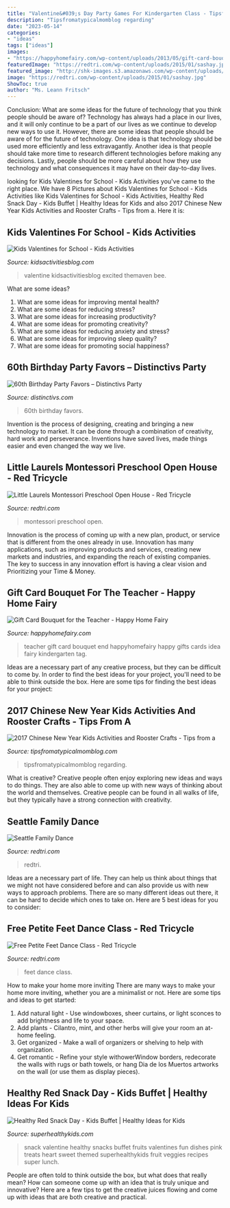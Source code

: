 ```yaml
---
title: "Valentine&#039;s Day Party Games For Kindergarten Class - Tipsfromatypicalmomblog Regarding"
description: "Tipsfromatypicalmomblog regarding"
date: "2023-05-14"
categories:
- "ideas"
tags: ["ideas"]
images:
- "https://happyhomefairy.com/wp-content/uploads/2013/05/gift-card-bouquet-for-the-teacher-at-happyhomefairy-com1.jpg"
featuredImage: "https://redtri.com/wp-content/uploads/2015/01/sashay.jpg"
featured_image: "http://shk-images.s3.amazonaws.com/wp-content/uploads/uploads/files/13883/large/red-snack-day.png"
image: "https://redtri.com/wp-content/uploads/2015/01/sashay.jpg"
ShowToc: true
author: "Ms. Leann Fritsch"
---
```



Conclusion: What are some ideas for the future of technology that you think people should be aware of?
Technology has always had a place in our lives, and it will only continue to be a part of our lives as we continue to develop new ways to use it. However, there are some ideas that people should be aware of for the future of technology. One idea is that technology should be used more efficiently and less extravagantly. Another idea is that people should take more time to research different technologies before making any decisions. Lastly, people should be more careful about how they use technology and what consequences it may have on their day-to-day lives.

	

		
looking for Kids Valentines for School - Kids Activities you've came to the right place. We have 8 Pictures about Kids Valentines for School - Kids Activities like Kids Valentines for School - Kids Activities, Healthy Red Snack Day - Kids Buffet | Healthy Ideas for Kids and also 2017 Chinese New Year Kids Activities and Rooster Crafts - Tips from a. Here it is:
		
    
## Kids Valentines For School - Kids Activities

<img loading=lazy src="https://s3-us-west-2.amazonaws.com/maven-user-photos/1c665d35-e2ed-47e9-add5-2f32a31fc5b2" onerror="this.onerror=null;this.src='https://tse2.mm.bing.net/th?id=OIP.M39sjj8GZ_ZV7113CC5tfwHaMi&amp;pid=15.1';" alt="Kids Valentines for School - Kids Activities">

_Source: kidsactivitiesblog.com_

>valentine kidsactivitiesblog excited themaven bee. 

	

What are some ideas?
1. What are some ideas for improving mental health? 
2. What are some ideas for reducing stress? 
3. What are some ideas for increasing productivity? 
4. What are some ideas for promoting creativity?
5. What are some ideas for reducing anxiety and stress? 
6. What are some ideas for improving sleep quality?
7. What are some ideas for promoting social happiness?

    
## 60th Birthday Party Favors – Distinctivs Party

<img loading=lazy src="https://cdn.shopify.com/s/files/1/0734/7909/collections/collection_15875b54-8f80-4568-bcdd-3d174c30a49a_1400x.jpg?v=1578588696" onerror="this.onerror=null;this.src='https://tse2.mm.bing.net/th?id=OIP.tHFw_YPMpKENCewWCfpjJQHaDf&amp;pid=15.1';" alt="60th Birthday Party Favors – Distinctivs Party">

_Source: distinctivs.com_

>60th birthday favors. 

	

Invention is the process of designing, creating and bringing a new technology to market. It can be done through a combination of creativity, hard work and perseverance. Inventions have saved lives, made things easier and even changed the way we live.

    
## Little Laurels Montessori Preschool Open House - Red Tricycle

<img loading=lazy src="https://redtri.com/wp-content/uploads/2014/12/img_8705-edited.jpg" onerror="this.onerror=null;this.src='https://tse1.mm.bing.net/th?id=OIP.ahBloITWNRoNlv8E8nWP6QHaFN&amp;pid=15.1';" alt="Little Laurels Montessori Preschool Open House - Red Tricycle">

_Source: redtri.com_

>montessori preschool open. 

	

Innovation is the process of coming up with a new plan, product, or service that is different from the ones already in use. Innovation has many applications, such as improving products and services, creating new markets and industries, and expanding the reach of existing companies. The key to success in any innovation effort is having a clear vision and Prioritizing your Time & Money.

    
## Gift Card Bouquet For The Teacher - Happy Home Fairy

<img loading=lazy src="https://happyhomefairy.com/wp-content/uploads/2013/05/gift-card-bouquet-for-the-teacher-at-happyhomefairy-com1.jpg" onerror="this.onerror=null;this.src='https://tse1.mm.bing.net/th?id=OIP.T5qHcUkar-N5eJeem4qcewHaLH&amp;pid=15.1';" alt="Gift Card Bouquet for the Teacher - Happy Home Fairy">

_Source: happyhomefairy.com_

>teacher gift card bouquet end happyhomefairy happy gifts cards idea fairy kindergarten tag. 

	

Ideas are a necessary part of any creative process, but they can be difficult to come by. In order to find the best ideas for your project, you'll need to be able to think outside the box. Here are some tips for finding the best ideas for your project: 

    
## 2017 Chinese New Year Kids Activities And Rooster Crafts - Tips From A

<img loading=lazy src="https://www.tipsfromatypicalmomblog.com/wp-content/uploads/2016/12/2017-Chinese-New-Year-Kids-Activities.jpg" onerror="this.onerror=null;this.src='https://tse2.mm.bing.net/th?id=OIP._Sms8NJpeOsINoG3Rn6jdAHaLH&amp;pid=15.1';" alt="2017 Chinese New Year Kids Activities and Rooster Crafts - Tips from a">

_Source: tipsfromatypicalmomblog.com_

>tipsfromatypicalmomblog regarding. 

	

What is creative?
Creative people often enjoy exploring new ideas and ways to do things. They are also able to come up with new ways of thinking about the world and themselves. Creative people can be found in all walks of life, but they typically have a strong connection with creativity.

    
## Seattle Family Dance

<img loading=lazy src="https://redtri.com/wp-content/uploads/2015/01/sashay.jpg" onerror="this.onerror=null;this.src='https://tse4.mm.bing.net/th?id=OIP.gmeRtjgVDeRkvWqKlHIStAHaE8&amp;pid=15.1';" alt="Seattle Family Dance">

_Source: redtri.com_

>redtri. 

	

Ideas are a necessary part of life. They can help us think about things that we might not have considered before and can also provide us with new ways to approach problems. There are so many different ideas out there, it can be hard to decide which ones to take on. Here are 5 best ideas for you to consider: 

    
## Free Petite Feet Dance Class - Red Tricycle

<img loading=lazy src="https://redtri.com/wp-content/uploads/2017/05/pf_1489.jpg" onerror="this.onerror=null;this.src='https://tse3.mm.bing.net/th?id=OIP.0HsiZG1wW1T39kmLDCVJTQHaE8&amp;pid=15.1';" alt="Free Petite Feet Dance Class - Red Tricycle">

_Source: redtri.com_

>feet dance class. 

	

How to make your home more inviting
There are many ways to make your home more inviting, whether you are a minimalist or not. Here are some tips and ideas to get started:
1. Add natural light - Use windowboxes, sheer curtains, or light sconces to add brightness and life to your space.
2. Add plants - Cilantro, mint, and other herbs will give your room an at-home feeling.
3. Get organized - Make a wall of organizers or shelving to help with organization.
4. Get romantic - Refine your style withowerWindow borders, redecorate the walls with rugs or bath towels, or hang Dia de los Muertos artworks on the wall (or use them as display pieces).

    
## Healthy Red Snack Day - Kids Buffet | Healthy Ideas For Kids

<img loading=lazy src="http://shk-images.s3.amazonaws.com/wp-content/uploads/uploads/files/13883/large/red-snack-day.png" onerror="this.onerror=null;this.src='https://tse1.mm.bing.net/th?id=OIP.PlxSPPTsqw5BAjVMotcrtQHaGP&amp;pid=15.1';" alt="Healthy Red Snack Day - Kids Buffet | Healthy Ideas for Kids">

_Source: superhealthykids.com_

>snack valentine healthy snacks buffet fruits valentines fun dishes pink treats heart sweet themed superhealthykids fruit veggies recipes super lunch. 

	

People are often told to think outside the box, but what does that really mean? How can someone come up with an idea that is truly unique and innovative? Here are a few tips to get the creative juices flowing and come up with ideas that are both creative and practical.

